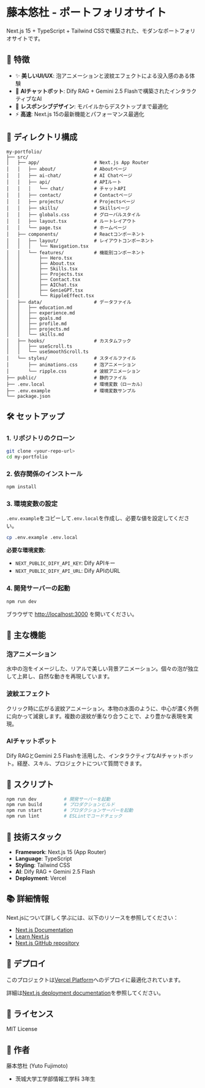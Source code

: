 # 藤本悠杜 - ポートフォリオサイト

Next.js 15 + TypeScript + Tailwind CSSで構築された、モダンなポートフォリオサイトです。

## 🚀 特徴

- ✨ **美しいUI/UX**: 泡アニメーションと波紋エフェクトによる没入感のある体験
- 🤖 **AIチャットボット**: Dify RAG + Gemini 2.5 Flashで構築されたインタラクティブなAI
- 📱 **レスポンシブデザイン**: モバイルからデスクトップまで最適化
- ⚡ **高速**: Next.js 15の最新機能とパフォーマンス最適化

## 📁 ディレクトリ構成

```
my-portfolio/
├── src/
│   ├── app/                    # Next.js App Router
│   │   ├── about/              # Aboutページ
│   │   ├── ai-chat/            # AI Chatページ
│   │   ├── api/                # APIルート
│   │   │   └── chat/           # チャットAPI
│   │   ├── contact/            # Contactページ
│   │   ├── projects/           # Projectsページ
│   │   ├── skills/             # Skillsページ
│   │   ├── globals.css         # グローバルスタイル
│   │   ├── layout.tsx          # ルートレイアウト
│   │   └── page.tsx            # ホームページ
│   ├── components/             # Reactコンポーネント
│   │   ├── layout/             # レイアウトコンポーネント
│   │   │   └── Navigation.tsx
│   │   └── features/           # 機能別コンポーネント
│   │       ├── Hero.tsx
│   │       ├── About.tsx
│   │       ├── Skills.tsx
│   │       ├── Projects.tsx
│   │       ├── Contact.tsx
│   │       ├── AIChat.tsx
│   │       ├── GenieGPT.tsx
│   │       └── RippleEffect.tsx
│   ├── data/                   # データファイル
│   │   ├── education.md
│   │   ├── experience.md
│   │   ├── goals.md
│   │   ├── profile.md
│   │   ├── projects.md
│   │   └── skills.md
│   ├── hooks/                  # カスタムフック
│   │   ├── useScroll.ts
│   │   └── useSmoothScroll.ts
│   └── styles/                 # スタイルファイル
│       ├── animations.css      # 泡アニメーション
│       └── ripple.css          # 波紋アニメーション
├── public/                     # 静的ファイル
├── .env.local                  # 環境変数（ローカル）
├── .env.example                # 環境変数サンプル
└── package.json
```

## 🛠️ セットアップ

### 1. リポジトリのクローン

```bash
git clone <your-repo-url>
cd my-portfolio
```

### 2. 依存関係のインストール

```bash
npm install
```

### 3. 環境変数の設定

`.env.example`をコピーして`.env.local`を作成し、必要な値を設定してください。

```bash
cp .env.example .env.local
```

**必要な環境変数:**
- `NEXT_PUBLIC_DIFY_API_KEY`: Dify APIキー
- `NEXT_PUBLIC_DIFY_API_URL`: Dify APIのURL

### 4. 開発サーバーの起動

```bash
npm run dev
```

ブラウザで [http://localhost:3000](http://localhost:3000) を開いてください。

## 🎨 主な機能

### 泡アニメーション
水中の泡をイメージした、リアルで美しい背景アニメーション。個々の泡が独立して上昇し、自然な動きを再現しています。

### 波紋エフェクト
クリック時に広がる波紋アニメーション。本物の水面のように、中心が濃く外側に向かって減衰します。複数の波紋が重なり合うことで、より豊かな表現を実現。

### AIチャットボット
Dify RAGとGemini 2.5 Flashを活用した、インタラクティブなAIチャットボット。経歴、スキル、プロジェクトについて質問できます。

## 📝 スクリプト

```bash
npm run dev          # 開発サーバーを起動
npm run build        # プロダクションビルド
npm run start        # プロダクションサーバーを起動
npm run lint         # ESLintでコードチェック
```

## 🔧 技術スタック

- **Framework**: Next.js 15 (App Router)
- **Language**: TypeScript
- **Styling**: Tailwind CSS
- **AI**: Dify RAG + Gemini 2.5 Flash
- **Deployment**: Vercel

## 📚 詳細情報

Next.jsについて詳しく学ぶには、以下のリソースを参照してください：

- [Next.js Documentation](https://nextjs.org/docs)
- [Learn Next.js](https://nextjs.org/learn)
- [Next.js GitHub repository](https://github.com/vercel/next.js)

## 🚀 デプロイ

このプロジェクトは[Vercel Platform](https://vercel.com)へのデプロイに最適化されています。

詳細は[Next.js deployment documentation](https://nextjs.org/docs/app/building-your-application/deploying)を参照してください。

## 📄 ライセンス

MIT License

## 👤 作者

藤本悠杜 (Yuto Fujimoto)
- 茨城大学工学部情報工学科 3年生
